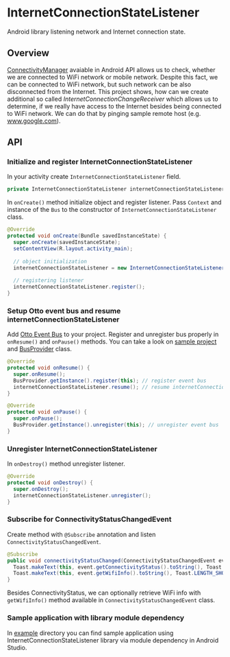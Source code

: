 InternetConnectionStateListener
===============================

Android library listening network and Internet connection state.

## Overview
[ConnectivityManager](http://developer.android.com/reference/android/net/ConnectivityManager.html) avaiable in Android API allows us to check, whether we are connected to WiFi network or mobile network. Despite this fact, we can be connected to WiFi network, but such network can be also disconnected from the Internet. This project shows, how can we create additional so called _InternetConnectionChangeReceiver_ which allows us to determine, if we really have access to the Internet besides being connected to WiFi network. We can do that by pinging sample remote host (e.g. www.google.com).

## API

### Initialize and register InternetConnectionStateListener

In your activity create `InternetConnectionStateListener` field.

```java
private InternetConnectionStateListener internetConnectionStateListener;
```

In `onCreate()` method initialize object and register listener.
Pass `Context` and instance of the `Bus` to the constructor of `InternetConnectionStateListener` class.

```java
@Override
protected void onCreate(Bundle savedInstanceState) {
  super.onCreate(savedInstanceState);
  setContentView(R.layout.activity_main);
  
  // object initialization
  internetConnectionStateListener = new InternetConnectionStateListener(this, BusProvider.getInstance());
  
  // registering listener
  internetConnectionStateListener.register();
}
```

### Setup Otto event bus and resume internetConnectionStateListener

Add [Otto Event Bus](http://square.github.io/otto/) to your project. Register and unregister bus properly in `onResume()` and `onPause()` methods. You can take a look on [sample project](https://github.com/pwittchen/InternetConnectionStateListener/tree/master/example) and [BusProvider](https://github.com/pwittchen/InternetConnectionStateListener/blob/master/example/src/main/java/pwittchen/com/icsl/eventbus/BusProvider.java) class.

```java
@Override
protected void onResume() {
  super.onResume();
  BusProvider.getInstance().register(this); // register event bus
  internetConnectionStateListener.resume(); // resume internetConnectionStateListener
}

@Override
protected void onPause() {
  super.onPause();
  BusProvider.getInstance().unregister(this); // unregister event bus
}
```

### Unregister InternetConnectionStateListener

In `onDestroy()` method unregister listener.

```java
@Override
protected void onDestroy() {
  super.onDestroy();
  internetConnectionStateListener.unregister();
}
```

### Subscribe for ConnectivityStatusChangedEvent

Create method with `@Subscribe` annotation and listen `ConnectivityStatusChangedEvent`.

```java
@Subscribe
public void connectivityStatusChanged(ConnectivityStatusChangedEvent event) {
  Toast.makeText(this, event.getConnectivityStatus().toString(), Toast.LENGTH_SHORT).show();
  Toast.makeText(this, event.getWifiInfo().toString(), Toast.LENGTH_SHORT).show();
}
```

Besides ConnectivityStatus, we can optionally retrieve WiFi info with `getWifiInfo()` method available in `ConnectivityStatusChangedEvent` class.

### Sample application with library module dependency
In [example](https://github.com/pwittchen/InternetConnectionStateListener/tree/master/example) directory you can find sample application using InternetConnectionStateListener library via module dependency in Android Studio.
